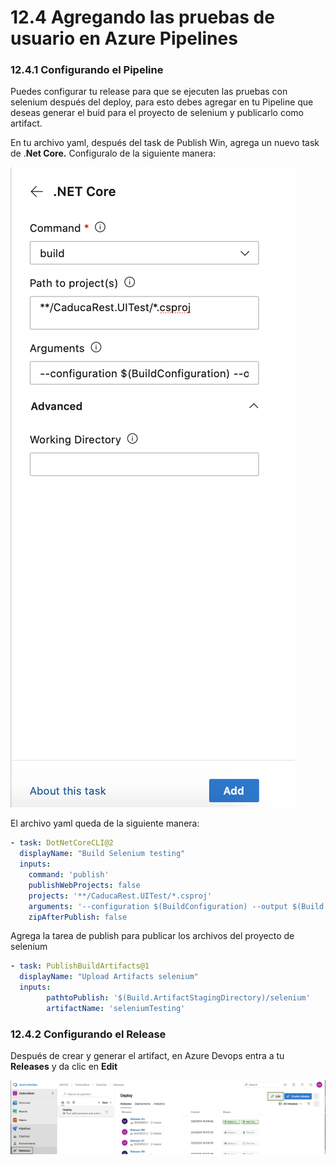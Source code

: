 # 12.4 Agregando las pruebas de usuario en Azure Pipelines

### 12.4.1 Configurando el Pipeline 

Puedes configurar tu release para que se ejecuten las pruebas con selenium después del deploy, para esto debes agregar en tu Pipeline que deseas generar el buid para el proyecto de selenium y publicarlo como artifact.

En tu archivo yaml, después del task de Publish Win, agrega un nuevo task de .**Net Core.** Configuralo de la siguiente manera:

![](../.gitbook/assets/image%20%28158%29.png)

El archivo yaml queda de la siguiente manera:

```yaml
- task: DotNetCoreCLI@2
  displayName: "Build Selenium testing"
  inputs:
    command: 'publish'
    publishWebProjects: false
    projects: '**/CaducaRest.UITest/*.csproj' 
    arguments: '--configuration $(BuildConfiguration) --output $(Build.ArtifactStagingDirectory)/selenium --framework netcoreapp3.1'
    zipAfterPublish: false
```

Agrega la tarea de publish para publicar los archivos del proyecto de selenium

```yaml
- task: PublishBuildArtifacts@1
  displayName: "Upload Artifacts selenium"
  inputs:
        pathtoPublish: '$(Build.ArtifactStagingDirectory)/selenium' 
        artifactName: 'seleniumTesting' 
```

### 12.4.2 Configurando el Release

Después de crear y generar el artifact, en Azure Devops entra a tu **Releases** y da clic en **Edit**

![](../.gitbook/assets/image%20%28137%29.png)



